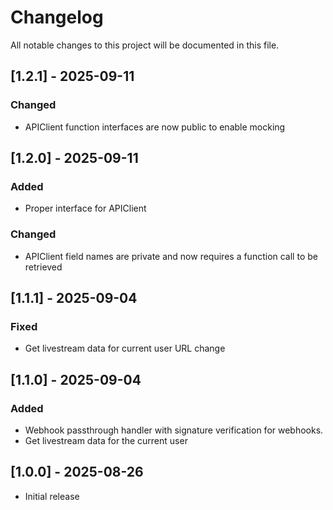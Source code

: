 # Changelog

All notable changes to this project will be documented in this file.

## \[1.2.1] - 2025-09-11

### Changed

* APIClient function interfaces are now public to enable mocking

## \[1.2.0] - 2025-09-11

### Added

* Proper interface for APIClient

### Changed

* APIClient field names are private and now requires a function call to be retrieved

## \[1.1.1] - 2025-09-04

### Fixed

* Get livestream data for current user URL change

## \[1.1.0] - 2025-09-04

### Added

* Webhook passthrough handler with signature verification for webhooks.
* Get livestream data for the current user

## \[1.0.0] - 2025-08-26

* Initial release

